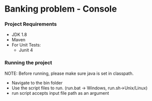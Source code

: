 # Banking problem - Console
### Project Requirements

* JDK 1.8
* Maven
* For Unit Tests:
    * Junit 4

### Running the project
NOTE: Before running, please make sure java is set in classpath.

* Navigate to the bin folder
* Use the script files to run. (run.bat -> Windows, run.sh->Unix/Linux)
* run script accepts input file path as an argument

